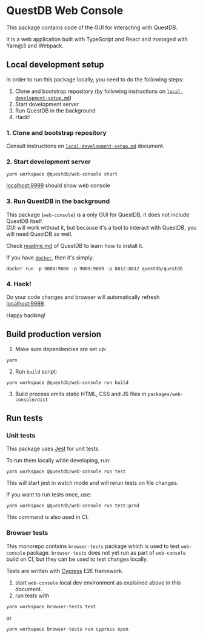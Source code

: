 # QuestDB Web Console

This package contains code of the GUI for interacting with QuestDB.

It is a web application built with TypeScript and React and managed with
Yarn@3 and Webpack.

## Local development setup

In order to run this package locally, you need to do the following steps:

1. Clone and bootstrap repository (by following instructions on [`local-development-setup.md`](../../docs/local-development-setup.md)) 
2. Start development server
3. Run QuestDB in the background
4. Hack!

### 1. Clone and bootstrap repository

Consult instructions on [`local-development-setup.md`](../../docs/local-development-setup.md) document.

### 2. Start development server

```
yarn workspace @questdb/web-console start
```

[localhost:9999](http://localhost:9999) should show web console

### 3. Run QuestDB in the background

This package (`web-console`) is a only GUI for QuestDB, it does not include QuestDB itself.\
GUI will work without it, but because it's a tool to interact with QuestDB, you will need QuestDB as well.

Check [readme.md](https://github.com/questdb/questdb#install-questdb) of QuestDB to learn how to install it.

If you have [`docker`](https://docs.docker.com/get-docker/), then it's simply:

```
docker run -p 9000:9000 -p 9009:9009 -p 8812:8812 questdb/questdb
```

### 4. Hack!

Do your code changes and browser will automatically refresh [localhost:9999](http://localhost:9999).

Happy hacking!

## Build production version

1. Make sure dependencies are set up:

```
yarn
```

2. Run `build` script:

```
yarn workspace @questdb/web-console run build
```

3. Build process emits static HTML, CSS and JS files in `packages/web-console/dist`

## Run tests

### Unit tests

This package uses [Jest](https://jestjs.io/) for unit tests.

To run them locally while developing, run:

```
yarn workspace @questdb/web-console run test
```

This will start jest in watch mode and will rerun tests on file changes.

If you want to run tests once, use:

```
yarn workspace @questdb/web-console run test:prod
```

This command is also used in CI.

### Browser tests

This monorepo contains `browser-tests` package which is used to test
`web-console` package. `browser-tests` does not yet run as part of
`web-console` build on CI, but they can be used to test changes locally.

Tests are written with [Cypress](https://www.cypress.io/) E2E framework.

1. start `web-console` local dev environment as explained above in this document.
2. run tests with
  ```
  yarn workspace browser-tests test
  ```

  or

  ```
  yarn workspace browser-tests run cypress open
  ```
